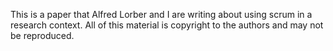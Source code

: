This is a paper that Alfred Lorber and I are writing about using scrum in a research context. All of this material is copyright to the authors and may not be reproduced.